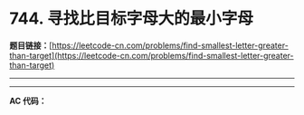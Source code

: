 # 744. 寻找比目标字母大的最小字母

**题目链接：**[https://leetcode-cn.com/problems/find-smallest-letter-greater-than-target](https://leetcode-cn.com/problems/find-smallest-letter-greater-than-target)

---

<Cards card="leetcode_744_find-smallest-letter-greater-than-target"></Cards>

---

**AC 代码：**

```java

```